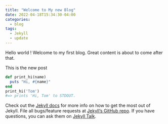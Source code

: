 ```yaml
---
title: "Welcome to My new Blog"
date: 2022-04-18T15:34:30-04:00
categories:
  - blog
tags:
  - Jekyll
  - update
---
```


Hello world ! 
Welcome to my first blog. Great content is about to come after that.

This is the new post

```ruby
def print_hi(name)
  puts "Hi, #{name}"
end
print_hi('Tom')
#=> prints 'Hi, Tom' to STDOUT.
```

Check out the [Jekyll docs][jekyll-docs] for more info on how to get the most out of Jekyll. File all bugs/feature requests at [Jekyll’s GitHub repo][jekyll-gh]. If you have questions, you can ask them on [Jekyll Talk][jekyll-talk].

[jekyll-docs]: https://jekyllrb.com/docs/home
[jekyll-gh]:   https://github.com/jekyll/jekyll
[jekyll-talk]: https://talk.jekyllrb.com/



